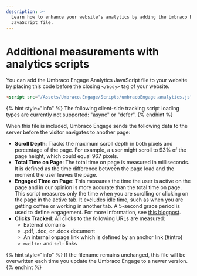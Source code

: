```yaml
---
description: >-
  Learn how to enhance your website's analytics by adding the Umbraco Engage
  JavaScript file.
---
```


# Additional measurements with analytics scripts

You can add the Umbraco Engage Analytics JavaScript file to your website by placing this code before the closing `</body>` tag of your website.

```html
<script src="/Assets/Umbraco.Engage/Scripts/umbracoEngage.analytics.js"></script>
```

{% hint style="info" %}
The following client-side tracking script loading types are currently not supported: "async" or "defer".
{% endhint %}

When this file is included, Umbraco Engage sends the following data to the server before the visitor navigates to another page:

* **Scroll Depth**: Tracks the maximum scroll depth in both pixels and percentage of the page. For example, a user might scroll to 93% of the page height, which could equal 967 pixels.
* **Total Time on Page**: The total time on page is measured in milliseconds. It is defined as the time difference between the page load and the moment the user leaves the page.
* **Engaged Time on Page**: This measures the time the user is active on the page and in our opinion is more accurate than the total time on page. This script measures only the time when you are scrolling or clicking on the page in the active tab. It excludes idle time, such as when you are getting coffee or working in another tab. A 5-second grace period is used to define engagement. For more information, see [this blogpost](https://www.simoahava.com/analytics/track-content-engagement-via-gtm/).
* **Clicks Tracked**: All clicks to the following URLs are measured:
  * External domains
  * .pdf, .doc, or .docx document
  * An internal onpage link which is defined by an anchor link (#intro)
  * `mailto:` and `tel:` links

{% hint style="info" %}
If the filename remains unchanged, this file will be overwritten each time you update the Umbraco Engage to a newer version.
{% endhint %}
